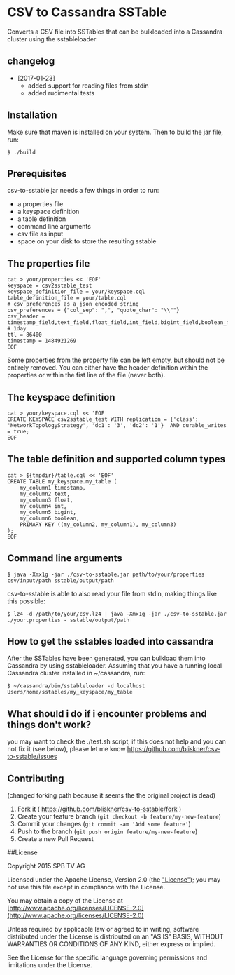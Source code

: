 

# CSV to Cassandra SSTable

Converts a CSV file into SSTables that can be bulkloaded into a Cassandra cluster using the sstableloader

## changelog

- [2017-01-23] 
  - added support for reading files from stdin
  - added rudimental tests

## Installation

Make sure that maven is installed on your system. Then to build the jar file, run:

    $ ./build

## Prerequisites

csv-to-sstable.jar needs a few things in order to run:

- a properties file
- a keyspace definition
- a table definition
- command line arguments
- csv file as input
- space on your disk to store the resulting sstable

## The properties file

```
cat > your/properties << 'EOF'
keyspace = csv2sstable_test
keyspace_definition_file = your/keyspace.cql
table_definition_file = your/table.cql
# csv_preferences as a json encoded string
csv_preferences = {"col_sep": ",", "quote_char": "\\""}
csv_header = timestamp_field,text_field,float_field,int_field,bigint_field,boolean_field
# 1day
ttl = 86400
timestamp = 1484921269
EOF
```

Some properties from the property file can be left empty, but should not be entirely removed.
You can either have the header definition within the properties or within the fist line of the file (never both).

## The keyspace definition

```
cat > your/keyspace.cql << 'EOF'
CREATE KEYSPACE csv2sstable_test WITH replication = {'class': 'NetworkTopologyStrategy', 'dc1': '3', 'dc2': '1'}  AND durable_writes = true;
EOF
```

## The table definition and supported column types

```
cat > ${tmpdir}/table.cql << 'EOF'
CREATE TABLE my_keyspace.my_table (
    my_column1 timestamp,
    my_column2 text,
    my_column3 float,
    my_column4 int,
    my_column5 bigint,
    my_column6 boolean,
    PRIMARY KEY ((my_column2, my_column1), my_column3)
);
EOF
```

## Command line arguments

    $ java -Xmx1g -jar ./csv-to-sstable.jar path/to/your/properties csv/input/path sstable/output/path

csv-to-sstable is able to also read your file from stdin,
making things like this possible:

    $ lz4 -d /path/to/your/csv.lz4 | java -Xmx1g -jar ./csv-to-sstable.jar ./your.properties - sstable/output/path

## How to get the sstables loaded into cassandra

After the SSTables have been generated, you can bulkload them into Cassandra by using sstableloader. Assuming that you have a running local Cassandra cluster installed in ~/cassandra, run:

    $ ~/cassandra/bin/sstableloader -d localhost Users/home/sstables/my_keyspace/my_table

## What should i do if i encounter problems and things don't work?

you may want to check the ./test.sh script,
if this does not help and you can not fix it (see below),
please let me know
https://github.com/bliskner/csv-to-sstable/issues

## Contributing

(changed forking path because it seems the the original project is dead)

1. Fork it ( https://github.com/bliskner/csv-to-sstable/fork )
2. Create your feature branch (`git checkout -b feature/my-new-feature`)
3. Commit your changes (`git commit -am 'Add some feature'`)
4. Push to the branch (`git push origin feature/my-new-feature`)
5. Create a new Pull Request

##License

Copyright 2015 SPB TV AG

Licensed under the Apache License, Version 2.0 (the ["License"](LICENSE)); you may not use this file except in compliance with the License.

You may obtain a copy of the License at [http://www.apache.org/licenses/LICENSE-2.0](http://www.apache.org/licenses/LICENSE-2.0)

Unless required by applicable law or agreed to in writing, software distributed under the License is distributed on an "AS IS" BASIS, WITHOUT WARRANTIES OR CONDITIONS OF ANY KIND, either express or implied.

See the License for the specific language governing permissions and limitations under the License.